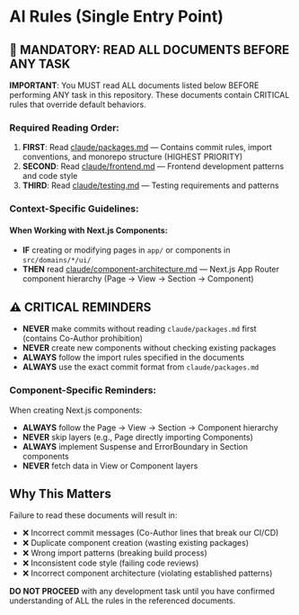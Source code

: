 # AI Rules (Single Entry Point)

## 🚨 MANDATORY: READ ALL DOCUMENTS BEFORE ANY TASK

**IMPORTANT**: You MUST read ALL documents listed below BEFORE performing ANY task in this repository. These documents contain CRITICAL rules that override default behaviors.

### Required Reading Order:

1. **FIRST**: Read [claude/packages.md](./claude/packages.md) — Contains commit rules, import conventions, and monorepo structure (HIGHEST PRIORITY)
2. **SECOND**: Read [claude/frontend.md](./claude/frontend.md) — Frontend development patterns and code style
3. **THIRD**: Read [claude/testing.md](./claude/testing.md) — Testing requirements and patterns

### Context-Specific Guidelines:

#### When Working with Next.js Components:

- **IF** creating or modifying pages in `app/` or components in `src/domains/*/ui/`
- **THEN** read [claude/component-architecture.md](./claude/nextjs-component-structure-guideline.md) — Next.js App Router component hierarchy (Page → View → Section → Component)

## ⚠️ CRITICAL REMINDERS

- **NEVER** make commits without reading `claude/packages.md` first (contains Co-Author prohibition)
- **NEVER** create new components without checking existing packages
- **ALWAYS** follow the import rules specified in the documents
- **ALWAYS** use the exact commit format from `claude/packages.md`

### Component-Specific Reminders:

When creating Next.js components:

- **ALWAYS** follow the Page → View → Section → Component hierarchy
- **NEVER** skip layers (e.g., Page directly importing Components)
- **ALWAYS** implement Suspense and ErrorBoundary in Section components
- **NEVER** fetch data in View or Component layers

## Why This Matters

Failure to read these documents will result in:

- ❌ Incorrect commit messages (Co-Author lines that break our CI/CD)
- ❌ Duplicate component creation (wasting existing packages)
- ❌ Wrong import patterns (breaking build process)
- ❌ Inconsistent code style (failing code reviews)
- ❌ Incorrect component architecture (violating established patterns)

**DO NOT PROCEED** with any development task until you have confirmed understanding of ALL the rules in the referenced documents.

